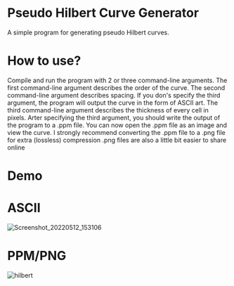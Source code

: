 # Pseudo Hilbert Curve Generator
A simple program for generating pseudo Hilbert curves.

# How to use?
Compile and run the program with 2 or three command-line arguments.
The first command-line argument describes the order of the curve.
The second command-line argument describes spacing.
If you don's specify the third argument, the program will output the curve in the form of ASCII art.
The third command-line argument describes the thickness of every cell in pixels.
Arter specifying the third argument, you should write the output of the program to a .ppm file. 
You can now open the .ppm file as an image and view the curve.
I strongly recommend converting the .ppm file to a .png file for extra (lossless) compression 
.png files are also a little bit easier to share online

# Demo

# ASCII
![Screenshot_20220512_153106](https://user-images.githubusercontent.com/46052668/168065228-3fd76fe1-79af-4246-b8af-8da61784fa8b.png)

# PPM/PNG
![hilbert](https://user-images.githubusercontent.com/46052668/168064748-b647443a-1369-4f9f-90c9-193df3bff168.png)
